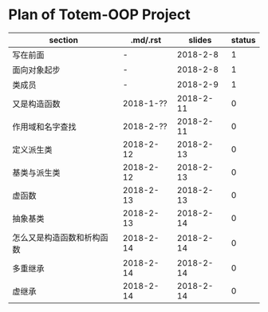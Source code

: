 # Plan of Totem-OOP Project



| section       | .md/.rst  | slides    | status |
| ------------- | --------- | --------- | ------ |
| 写在前面          | -         | 2018-2-8  | 1      |
| 面向对象起步        | -         | 2018-2-8  | 1      |
| 类成员           | -         | 2018-2-9  | 1      |
| 又是构造函数   | 2018-1-?? | 2018-2-11 | 0      |
| 作用域和名字查找      | 2018-2-?? | 2018-2-11 | 0      |
| 定义派生类         | 2018-2-12 | 2018-2-13 | 0      |
| 基类与派生类        | 2018-2-12 | 2018-2-13 | 0      |
| 虚函数           | 2018-2-13 | 2018-2-13 | 0      |
| 抽象基类          | 2018-2-13 | 2018-2-14 | 0      |
| 怎么又是构造函数和析构函数 | 2018-2-14 | 2018-2-14 | 0      |
| 多重继承          | 2018-2-14 | 2018-2-14 | 0      |
| 虚继承           | 2018-2-14 | 2018-2-14 | 0      |

